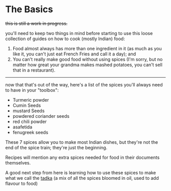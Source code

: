 # The Basics

~~this is still a work in progress.~~

you'll need to keep two things in mind before starting to use this loose collection of guides on how to cook (mostly Indian) food:

 1. Food almost always has more than one ingredient in it (as much as you like it, you can't just eat French Fries and call it a day); and
 2. You can't really make good food without using spices (I'm sorry, but no matter how great your grandma makes mashed potatoes, you can't sell that in a restaurant).

---

now that that's out of the way, here's a list of the spices you'll always need to have in your "toolbox":

 - Turmeric powder
 - Cumin Seeds
 - mustard Seeds
 - powdered coriander seeds
 - red chili powder
 - asafetida
 - fenugreek seeds

These 7 spices allow you to make most Indian dishes, but they're not the end of the spice train; they're just the beginning.

Recipes will mention any extra spices needed for food in their documents themselves.

A good next step from here is learning how to use these spices to make what we call the [tadka][1] (a mix of all the spices bloomed in oil, used to add flavour to food)

[1]: /core/tadka.md
<!--stackedit_data:
eyJwcm9wZXJ0aWVzIjoiZXh0ZW5zaW9uczpcbiAgcHJlc2V0Oi
BnZm1cbiIsImhpc3RvcnkiOls1NjI3NjUwNzcsNDQ0ODYwMDEs
LTIxMjQ0MjAyNThdfQ==
-->